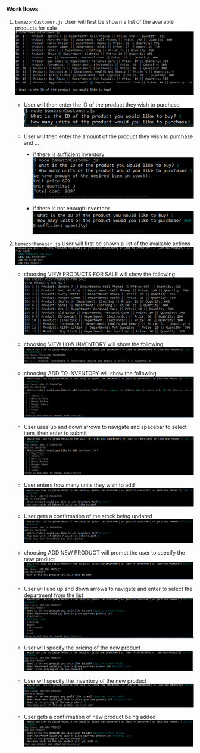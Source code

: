 ### Workflows
1. `bamazonCustomer.js`
User will first be shown a list of the available products for sale
![Product List](/images/cust1.PNG?raw=true)

    * User will then enter the ID of the product they wish to purchase
    ![Item ID](/images/cust2.PNG?raw=true)

    * User will then enter the amount of the product they wish to purchase and ...

        * if there is sufficient inventory  
        ![Item QtyT](/images/cust3.PNG?raw=true)

        * if there is not enough inventory  
        ![Alt QtyF](/images/cust4.PNG?raw=true)

2. `bamazonManager.js`
User will first be shown a list of the available actions
![Manager List](/images/man1.PNG?raw=true)

    * choosing VIEW PRODUCTS FOR SALE will show the following
    ![Product List](/images/man2.PNG?raw=true)

    * choosing VIEW LOW INVENTORY will show the following 
    ![Low List](/images/man3.PNG?raw=true)

    * choosing ADD TO INVENTORY will show the following 
    ![Add Stock](/images/man4.PNG?raw=true)

    * User uses up and down arrows to navigate and spacebar to select item, then enter to submit
    ![Add Stock List](/images/man5.PNG?raw=true)

    * User enters how many units they wish to add
    ![Add Stock Qty](/images/man6.PNG?raw=true)

    * User gets a confirmation of the stock being updated
    ![Add Stock Qty](/images/man7.PNG?raw=true)

    * choosing ADD NEW PRODUCT will prompt the user to specify the new product
    ![Add Item](/images/man8.PNG?raw=true)

    * User will use up and down arrows to navigate and enter to select the department from the list
    ![Add Item](/images/man9.PNG?raw=true)

    * User will specify the pricing of the new product
    ![Add Item](/images/man10.PNG?raw=true)

    * User will specify the inventory of the new product
    ![Add Item](/images/man11.PNG?raw=true)

    * User gets a confirmation of new product being added
    ![Add Stock Qty](/images/man12.PNG?raw=true) 